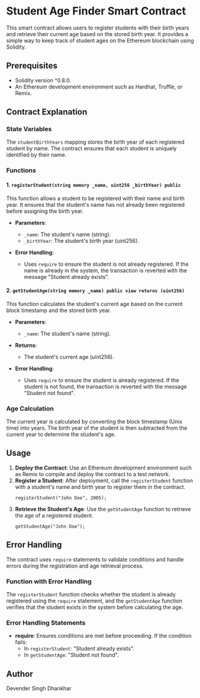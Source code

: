 # Student Age Finder Smart Contract

This smart contract allows users to register students with their birth years and retrieve their current age based on the stored birth year. It provides a simple way to keep track of student ages on the Ethereum blockchain using Solidity.

## Prerequisites
* Solidity version ^0.8.0.
* An Ethereum development environment such as Hardhat, Truffle, or Remix.

## Contract Explanation

### State Variables
The `studentBirthYears` mapping stores the birth year of each registered student by name. The contract ensures that each student is uniquely identified by their name.

### Functions

#### 1. `registerStudent(string memory _name, uint256 _birthYear) public`
This function allows a student to be registered with their name and birth year. It ensures that the student's name has not already been registered before assigning the birth year.

* **Parameters**:
    - `_name`: The student's name (string).
    - `_birthYear`: The student's birth year (uint256).

* **Error Handling**:
    - Uses `require` to ensure the student is not already registered. If the name is already in the system, the transaction is reverted with the message "Student already exists".

#### 2. `getStudentAge(string memory _name) public view returns (uint256)`
This function calculates the student's current age based on the current block timestamp and the stored birth year.

* **Parameters**:
    - `_name`: The student's name (string).

* **Returns**:
    - The student's current age (uint256).

* **Error Handling**:
    - Uses `require` to ensure the student is already registered. If the student is not found, the transaction is reverted with the message "Student not found".

### Age Calculation
The current year is calculated by converting the block timestamp (Unix time) into years. The birth year of the student is then subtracted from the current year to determine the student's age.

## Usage
1. **Deploy the Contract**: Use an Ethereum development environment such as Remix to compile and deploy the contract to a test network.
2. **Register a Student**: After deployment, call the `registerStudent` function with a student's name and birth year to register them in the contract.
    ```solidity
    registerStudent("John Doe", 2005);
    ```
3. **Retrieve the Student's Age**: Use the `getStudentAge` function to retrieve the age of a registered student.
    ```solidity
    getStudentAge("John Doe");
    ```

## Error Handling

The contract uses `require` statements to validate conditions and handle errors during the registration and age retrieval process.

### Function with Error Handling
The `registerStudent` function checks whether the student is already registered using the `require` statement, and the `getStudentAge` function verifies that the student exists in the system before calculating the age.

### Error Handling Statements
* **require**: Ensures conditions are met before proceeding. If the condition fails:
    - In `registerStudent`: "Student already exists".
    - In `getStudentAge`: "Student not found".


## Author
Devender Singh Dhankhar

